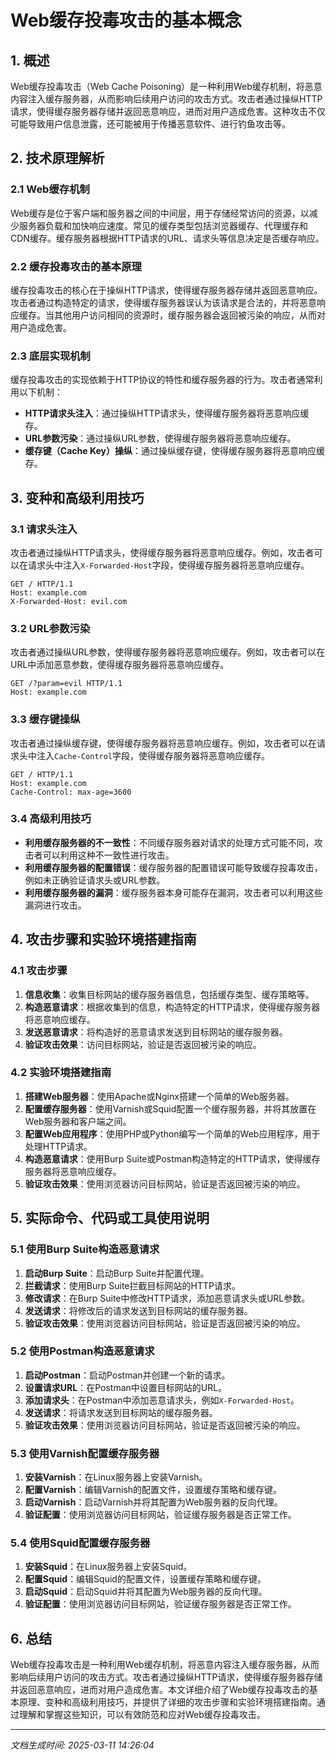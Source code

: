 # Web缓存投毒攻击的基本概念

## 1. 概述

Web缓存投毒攻击（Web Cache Poisoning）是一种利用Web缓存机制，将恶意内容注入缓存服务器，从而影响后续用户访问的攻击方式。攻击者通过操纵HTTP请求，使得缓存服务器存储并返回恶意响应，进而对用户造成危害。这种攻击不仅可能导致用户信息泄露，还可能被用于传播恶意软件、进行钓鱼攻击等。

## 2. 技术原理解析

### 2.1 Web缓存机制

Web缓存是位于客户端和服务器之间的中间层，用于存储经常访问的资源，以减少服务器负载和加快响应速度。常见的缓存类型包括浏览器缓存、代理缓存和CDN缓存。缓存服务器根据HTTP请求的URL、请求头等信息决定是否缓存响应。

### 2.2 缓存投毒攻击的基本原理

缓存投毒攻击的核心在于操纵HTTP请求，使得缓存服务器存储并返回恶意响应。攻击者通过构造特定的请求，使得缓存服务器误认为该请求是合法的，并将恶意响应缓存。当其他用户访问相同的资源时，缓存服务器会返回被污染的响应，从而对用户造成危害。

### 2.3 底层实现机制

缓存投毒攻击的实现依赖于HTTP协议的特性和缓存服务器的行为。攻击者通常利用以下机制：

- **HTTP请求头注入**：通过操纵HTTP请求头，使得缓存服务器将恶意响应缓存。
- **URL参数污染**：通过操纵URL参数，使得缓存服务器将恶意响应缓存。
- **缓存键（Cache Key）操纵**：通过操纵缓存键，使得缓存服务器将恶意响应缓存。

## 3. 变种和高级利用技巧

### 3.1 请求头注入

攻击者通过操纵HTTP请求头，使得缓存服务器将恶意响应缓存。例如，攻击者可以在请求头中注入`X-Forwarded-Host`字段，使得缓存服务器将恶意响应缓存。

```http
GET / HTTP/1.1
Host: example.com
X-Forwarded-Host: evil.com
```

### 3.2 URL参数污染

攻击者通过操纵URL参数，使得缓存服务器将恶意响应缓存。例如，攻击者可以在URL中添加恶意参数，使得缓存服务器将恶意响应缓存。

```http
GET /?param=evil HTTP/1.1
Host: example.com
```

### 3.3 缓存键操纵

攻击者通过操纵缓存键，使得缓存服务器将恶意响应缓存。例如，攻击者可以在请求头中注入`Cache-Control`字段，使得缓存服务器将恶意响应缓存。

```http
GET / HTTP/1.1
Host: example.com
Cache-Control: max-age=3600
```

### 3.4 高级利用技巧

- **利用缓存服务器的不一致性**：不同缓存服务器对请求的处理方式可能不同，攻击者可以利用这种不一致性进行攻击。
- **利用缓存服务器的配置错误**：缓存服务器的配置错误可能导致缓存投毒攻击，例如未正确验证请求头或URL参数。
- **利用缓存服务器的漏洞**：缓存服务器本身可能存在漏洞，攻击者可以利用这些漏洞进行攻击。

## 4. 攻击步骤和实验环境搭建指南

### 4.1 攻击步骤

1. **信息收集**：收集目标网站的缓存服务器信息，包括缓存类型、缓存策略等。
2. **构造恶意请求**：根据收集到的信息，构造特定的HTTP请求，使得缓存服务器将恶意响应缓存。
3. **发送恶意请求**：将构造好的恶意请求发送到目标网站的缓存服务器。
4. **验证攻击效果**：访问目标网站，验证是否返回被污染的响应。

### 4.2 实验环境搭建指南

1. **搭建Web服务器**：使用Apache或Nginx搭建一个简单的Web服务器。
2. **配置缓存服务器**：使用Varnish或Squid配置一个缓存服务器，并将其放置在Web服务器和客户端之间。
3. **配置Web应用程序**：使用PHP或Python编写一个简单的Web应用程序，用于处理HTTP请求。
4. **构造恶意请求**：使用Burp Suite或Postman构造特定的HTTP请求，使得缓存服务器将恶意响应缓存。
5. **验证攻击效果**：使用浏览器访问目标网站，验证是否返回被污染的响应。

## 5. 实际命令、代码或工具使用说明

### 5.1 使用Burp Suite构造恶意请求

1. **启动Burp Suite**：启动Burp Suite并配置代理。
2. **拦截请求**：使用Burp Suite拦截目标网站的HTTP请求。
3. **修改请求**：在Burp Suite中修改HTTP请求，添加恶意请求头或URL参数。
4. **发送请求**：将修改后的请求发送到目标网站的缓存服务器。
5. **验证攻击效果**：使用浏览器访问目标网站，验证是否返回被污染的响应。

### 5.2 使用Postman构造恶意请求

1. **启动Postman**：启动Postman并创建一个新的请求。
2. **设置请求URL**：在Postman中设置目标网站的URL。
3. **添加请求头**：在Postman中添加恶意请求头，例如`X-Forwarded-Host`。
4. **发送请求**：将请求发送到目标网站的缓存服务器。
5. **验证攻击效果**：使用浏览器访问目标网站，验证是否返回被污染的响应。

### 5.3 使用Varnish配置缓存服务器

1. **安装Varnish**：在Linux服务器上安装Varnish。
2. **配置Varnish**：编辑Varnish的配置文件，设置缓存策略和缓存键。
3. **启动Varnish**：启动Varnish并将其配置为Web服务器的反向代理。
4. **验证配置**：使用浏览器访问目标网站，验证缓存服务器是否正常工作。

### 5.4 使用Squid配置缓存服务器

1. **安装Squid**：在Linux服务器上安装Squid。
2. **配置Squid**：编辑Squid的配置文件，设置缓存策略和缓存键。
3. **启动Squid**：启动Squid并将其配置为Web服务器的反向代理。
4. **验证配置**：使用浏览器访问目标网站，验证缓存服务器是否正常工作。

## 6. 总结

Web缓存投毒攻击是一种利用Web缓存机制，将恶意内容注入缓存服务器，从而影响后续用户访问的攻击方式。攻击者通过操纵HTTP请求，使得缓存服务器存储并返回恶意响应，进而对用户造成危害。本文详细介绍了Web缓存投毒攻击的基本原理、变种和高级利用技巧，并提供了详细的攻击步骤和实验环境搭建指南。通过理解和掌握这些知识，可以有效防范和应对Web缓存投毒攻击。

---

*文档生成时间: 2025-03-11 14:26:04*
